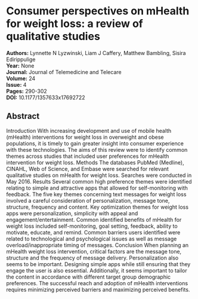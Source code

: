 # Consumer perspectives on mHealth for weight loss: a review of qualitative studies

**Authors:** Lynnette N Lyzwinski, Liam J Caffery, Matthew Bambling, Sisira Edirippulige  
**Year:** None  
**Journal:** Journal of Telemedicine and Telecare  
**Volume:** 24  
**Issue:** 4  
**Pages:** 290-302  
**DOI:** 10.1177/1357633x17692722  

## Abstract
Introduction With increasing development and use of mobile health (mHealth) interventions for weight loss in overweight and obese populations, it is timely to gain greater insight into consumer experience with these technologies. The aims of this review were to identify common themes across studies that included user preferences for mHealth intervention for weight loss. Methods The databases PubMed (Medline), CINAHL, Web of Science, and Embase were searched for relevant qualitative studies on mHealth for weight loss. Searches were conducted in May 2016. Results Several common high preference themes were identified relating to simple and attractive apps that allowed for self-monitoring with feedback. The five key themes concerning text messages for weight loss involved a careful consideration of personalization, message tone, structure, frequency and content. Key optimization themes for weight loss apps were personalization, simplicity with appeal and engagement/entertainment. Common identified benefits of mHealth for weight loss included self-monitoring, goal setting, feedback, ability to motivate, educate, and remind. Common barriers users identified were related to technological and psychological issues as well as message overload/inappropriate timing of messages. Conclusion When planning an mHealth weight loss intervention, critical factors are the message tone, structure and the frequency of message delivery. Personalization also seems to be important. Designing simple apps while still ensuring that they engage the user is also essential. Additionally, it seems important to tailor the content in accordance with different target group demographic preferences. The successful reach and adoption of mHealth interventions requires minimizing perceived barriers and maximizing perceived benefits.

